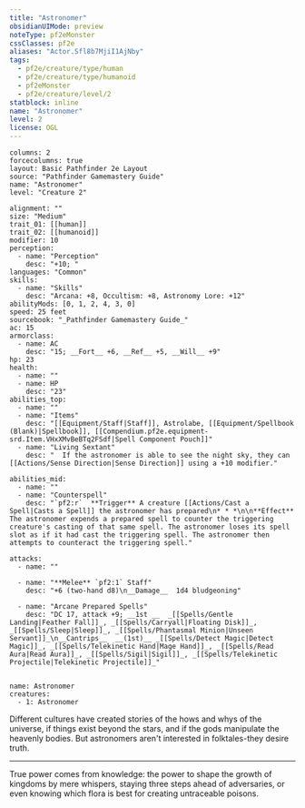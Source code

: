 ```yaml
---
title: "Astronomer"
obsidianUIMode: preview
noteType: pf2eMonster
cssClasses: pf2e
aliases: "Actor.Sfl8b7MjiI1AjNby" 
tags:
  - pf2e/creature/type/human
  - pf2e/creature/type/humanoid
  - pf2eMonster
  - pf2e/creature/level/2
statblock: inline
name: "Astronomer"
level: 2
license: OGL
---
```


```statblock
columns: 2
forcecolumns: true
layout: Basic Pathfinder 2e Layout
source: "Pathfinder Gamemastery Guide"
name: "Astronomer"
level: "Creature 2"

alignment: ""
size: "Medium"
trait_01: [[human]]
trait_02: [[humanoid]]
modifier: 10
perception:
  - name: "Perception"
    desc: "+10; "
languages: "Common"
skills:
  - name: "Skills"
    desc: "Arcana: +8, Occultism: +8, Astronomy Lore: +12"
abilityMods: [0, 1, 2, 4, 3, 0]
speed: 25 feet
sourcebook: "_Pathfinder Gamemastery Guide_"
ac: 15
armorclass:
  - name: AC
    desc: "15; __Fort__ +6, __Ref__ +5, __Will__ +9"
hp: 23
health:
  - name: ""
  - name: HP
    desc: "23"
abilities_top:
  - name: ""
  - name: "Items"
    desc: "[[Equipment/Staff|Staff]], Astrolabe, [[Equipment/Spellbook (Blank)|Spellbook]], [[Compendium.pf2e.equipment-srd.Item.VHxXMvBeBTq2FSdf|Spell Component Pouch]]"
  - name: "Living Sextant"
    desc: "  If the astronomer is able to see the night sky, they can [[Actions/Sense Direction|Sense Direction]] using a +10 modifier."

abilities_mid:
  - name: ""
  - name: "Counterspell"
    desc: "`pf2:r`  **Trigger** A creature [[Actions/Cast a Spell|Casts a Spell]] the astronomer has prepared\n* * *\n\n**Effect** The astronomer expends a prepared spell to counter the triggering creature's casting of that same spell. The astronomer loses its spell slot as if it had cast the triggering spell. The astronomer then attempts to counteract the triggering spell."

attacks:
  - name: ""

  - name: "**Melee** `pf2:1` Staff"
    desc: "+6 (two-hand d8)\n__Damage__  1d4 bludgeoning"

  - name: "Arcane Prepared Spells"
    desc: "DC 17, attack +9; __1st __  _[[Spells/Gentle Landing|Feather Fall]]_, _[[Spells/Carryall|Floating Disk]]_, _[[Spells/Sleep|Sleep]]_, _[[Spells/Phantasmal Minion|Unseen Servant]]_\n__Cantrips__  __(1st)__ _[[Spells/Detect Magic|Detect Magic]]_, _[[Spells/Telekinetic Hand|Mage Hand]]_, _[[Spells/Read Aura|Read Aura]]_, _[[Spells/Sigil|Sigil]]_, _[[Spells/Telekinetic Projectile|Telekinetic Projectile]]_"
 
```

```encounter-table
name: Astronomer
creatures:
  - 1: Astronomer
```



Different cultures have created stories of the hows and whys of the universe, if things exist beyond the stars, and if the gods manipulate the heavenly bodies. But astronomers aren't interested in folktales-they desire truth.

* * *

True power comes from knowledge: the power to shape the growth of kingdoms by mere whispers, staying three steps ahead of adversaries, or even knowing which flora is best for creating untraceable poisons.

